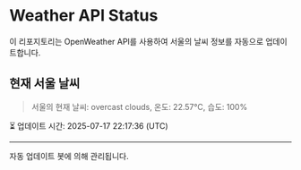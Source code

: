 
# Weather API Status

이 리포지토리는 OpenWeather API를 사용하여 서울의 날씨 정보를 자동으로 업데이트합니다.

## 현재 서울 날씨
> 서울의 현재 날씨: overcast clouds, 온도: 22.57°C, 습도: 100%

⏳ 업데이트 시간: 2025-07-17 22:17:36 (UTC)

---
자동 업데이트 봇에 의해 관리됩니다.

